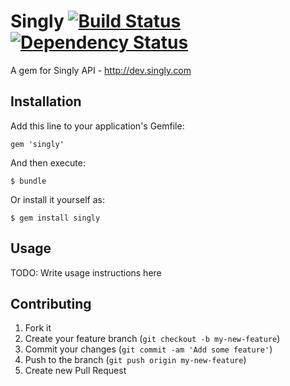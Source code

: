 # Singly [![Build Status](https://secure.travis-ci.org/edgar/singly.png?branch=master)][travis] [![Dependency Status](https://gemnasium.com/edgar/singly.png?travis)][gemnasium]
A gem for Singly API - http://dev.singly.com

[travis]: http://travis-ci.org/edgar/singly
[gemnasium]: https://gemnasium.com/edgar/singly


## Installation

Add this line to your application's Gemfile:

    gem 'singly'

And then execute:

    $ bundle

Or install it yourself as:

    $ gem install singly

## Usage

TODO: Write usage instructions here

## Contributing

1. Fork it
2. Create your feature branch (`git checkout -b my-new-feature`)
3. Commit your changes (`git commit -am 'Add some feature'`)
4. Push to the branch (`git push origin my-new-feature`)
5. Create new Pull Request
